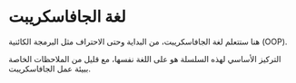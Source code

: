 # لغة الجافاسكريبت

هنا ستتعلم لغة الجافاسكريبت، من البداية وحتى الاحتراف مثل البرمجة الكائنية (OOP).

التركيز الأساسي لهذه السلسلة هو على اللغة نفسها، مع قليل من الملاحظات الخاصة ببيئة عمل الجافاسكريبت.
